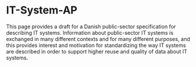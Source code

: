 # IT-System-AP

This page provides a draft for a Danish public-sector specification for describing IT systems. Information about public-sector IT systems is exchanged in many different contexts and for many different purposes, and this provides interest and motivation for standardizing the way IT systems are described in order to support higher reuse and quality of data about IT systems.

